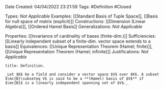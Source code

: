 <br />
<br />

Date Created: 04/04/2022 23:21:59
Tags: #Definition #Closed

Types: _Not Applicable_
Examples: [[Standard Basis of Tuple Space]], [[Basis for null space of matrix (explicit)]]
Constructions: [[Dimension (Linear Algebra)]], [[Ordered Hamel Basis]]
Generalizations: _Not Applicable_

Properties: [[Invariance of cardinality of bases (finite-dim.)]]
Sufficiencies: [[Linearly independent subset of a finite-dim. vector space extends to a basis]]
Equivalences: [[Unique Representation Theorem (Hamel; finite)]], [[Unique Representation Theorem (Hamel; infinite)]]
Justifications: _Not Applicable_

``` ad-Definition
title: Definition.

_Let $K$ be a field and consider a vector space $V$ over $K$. A subset $\mc{B}\subseteq V$ is said to be a **(Hamel) basis of $V$** if $\mc{B}$ is a linearly independent spanning set of $V$._

```
